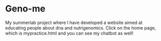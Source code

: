 # Geno-me
My summerlab project where I have developed a website aimed at educating people about dna and nutrigenomics. Click on the home page, which is mypractice.html and you can see my chatbot as well! 
